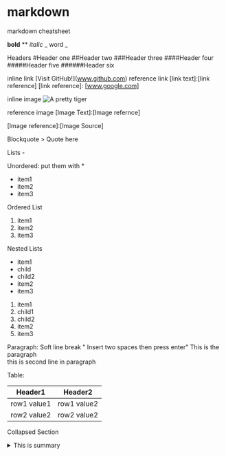 # markdown
markdown cheatsheet

**bold** **
_italic_ \_ word \_

Headers 
\#Header one
\##Header two
\###Header three
\####Header four
\#####Header five
\######Header six

inline link \[Visit GitHub!](www.github.com)
reference link [link text]:[link reference]
[link reference]: [www.google.com]

inline image
![A pretty tiger](https://upload.wikimedia.org/wikipedia/commons/5/56/Tiger.50.jpg)

reference image
[Image Text]:[Image refernce]

[Image reference]:[Image Source]

Blockquote 
\> Quote here





Lists -

Unordered: put them with \*
* item1
* item2
* item3

Ordered List
1. item1
2. item2
3. item3

Nested Lists
* item1
 * child
 * child2
* item2
* item3

1. item1
 1. child1
 2. child2
2. item2
3. item3

Paragraph:
Soft line break " Insert two spaces then press enter"
This is the paragraph  
this is second line in paragraph


Table:

| Header1 | Header2 |
| ---- | --- |
| row1 value1 | row1 value2 |
| row2 value2 | row2 value2 |



Collapsed Section

<details>
 <summary>This is summary</summary>
 #### this is header of details
 this is details in summary 
</details>
  
